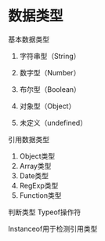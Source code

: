 # 数据类型

基本数据类型

1. 字符串型（String）

2. 数字型（Number）

3. 布尔型（Boolean）

4. 对象型（Object）

5. 未定义（undefined）

引用数据类型

1. Object类型 
2. Array类型
3. Date类型
4. RegExp类型
5. Function类型 

判断类型
Typeof操作符

Instanceof用于检测引用类型